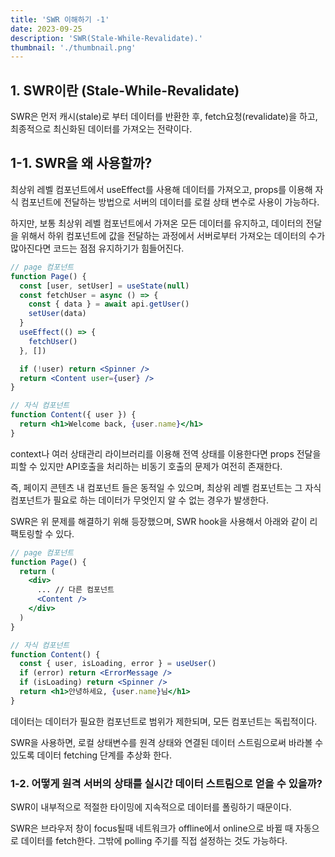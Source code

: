 ```yaml
---
title: 'SWR 이해하기 -1'
date: 2023-09-25
description: 'SWR(Stale-While-Revalidate).'
thumbnail: './thumbnail.png'
---
```


## 1. SWR이란 (Stale-While-Revalidate)

SWR은 먼저 캐시(stale)로 부터 데이터를 반환한 후, fetch요청(revalidate)을 하고, 최종적으로 최신화된 데이터를 가져오는 전략이다.

## 1-1. SWR을 왜 사용할까?

최상위 레벨 컴포넌트에서 useEffect를 사용해 데이터를 가져오고, props를 이용해 자식 컴포넌트에 전달하는 방법으로 서버의 데이터를 로컬 상태 변수로 사용이 가능하다.

하지만, 보통 최상위 레벨 컴포넌트에서 가져온 모든 데이터를 유지하고, 데이터의 전달을 위해서 하위 컴포넌트에 값을 전달하는 과정에서 서버로부터 가져오는 데이터의 수가 많아진다면 코드는 점점 유지하기가 힘들어진다.

```jsx
// page 컴포넌트
function Page() {
  const [user, setUser] = useState(null)
  const fetchUser = async () => {
    const { data } = await api.getUser()
    setUser(data)
  }
  useEffect(() => {
    fetchUser()
  }, [])

  if (!user) return <Spinner />
  return <Content user={user} />
}

// 자식 컴포넌트
function Content({ user }) {
  return <h1>Welcome back, {user.name}</h1>
}
```

context나 여러 상태관리 라이브러리를 이용해 전역 상태를 이용한다면 props 전달을 피할 수 있지만 API호출을 처리하는 비동기 호출의 문제가 여전히 존재한다.

즉, 페이지 콘텐츠 내 컴포넌트 들은 동적일 수 있으며, 최상위 레벨 컴포넌트는 그 자식 컴포넌트가 필요로 하는 데이터가 무엇인지 알 수 없는 경우가 발생한다.

SWR은 위 문제를 해결하기 위해 등장했으며, SWR hook을 사용해서 아래와 같이 리팩토링할 수 있다.

```jsx
// page 컴포넌트
function Page() {
  return (
    <div>
      ... // 다른 컴포넌트
      <Content />
    </div>
  )
}

// 자식 컴포넌트
function Content() {
  const { user, isLoading, error } = useUser()
  if (error) return <ErrorMessage />
  if (isLoading) return <Spinner />
  return <h1>안녕하세요, {user.name}님</h1>
}
```

데이터는 데이터가 필요한 컴포넌트로 범위가 제한되며, 모든 컴포넌트는 독립적이다.

SWR을 사용하면, 로컬 상태변수를 원격 상태와 연결된 데이터 스트림으로써 바라볼 수 있도록 데이터 fetching 단계를 추상화 한다.

### 1-2. 어떻게 원격 서버의 상태를 실시간 데이터 스트림으로 얻을 수 있을까?

SWR이 내부적으로 적절한 타이밍에 지속적으로 데이터를 폴링하기 때문이다.

SWR은 브라우저 창이 focus될때 네트워크가 offline에서 online으로 바뀔 때 자동으로 데이터를 fetch한다. 그밖에 polling 주기를 직접 설정하는 것도 가능하다.
